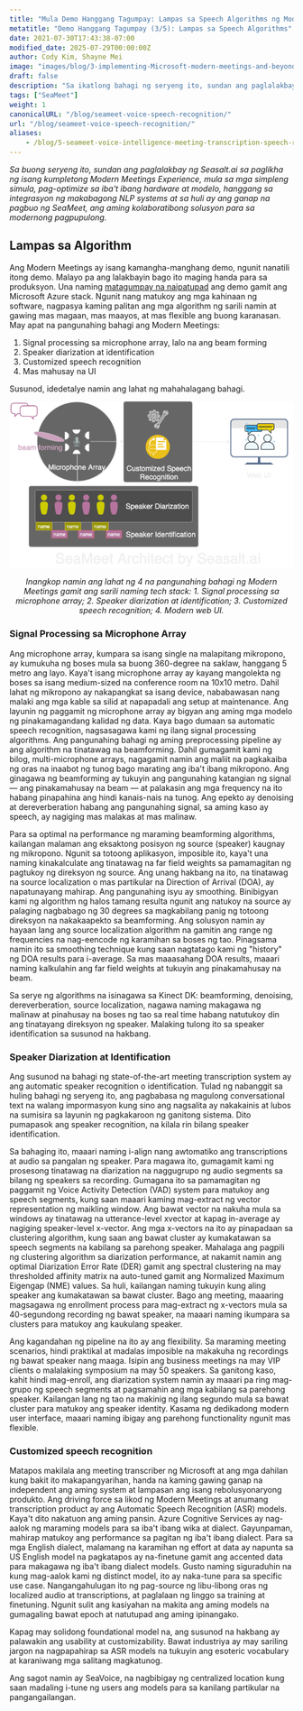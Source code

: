 ```yaml
---
title: "Mula Demo Hanggang Tagumpay: Lampas sa Speech Algorithms ng Modern Meetings (3/5)"
metatitle: "Demo Hanggang Tagumpay (3/5): Lampas sa Speech Algorithms"
date: 2021-07-30T17:43:38-07:00
modified_date: 2025-07-29T00:00:00Z
author: Cody Kim, Shayne Mei
image: "images/blog/3-implementing-Microsoft-modern-meetings-and-beyond/SeaMeet animation.gif"
draft: false
description: "Sa ikatlong bahagi ng seryeng ito, sundan ang paglalakbay ng Seasalt.ai sa paglikha ng SeaMeet, ang aming solusyon para sa modernong kolaboratibong pagpupulong."
tags: ["SeaMeet"]
weight: 1  
canonicalURL: "/blog/seameet-voice-speech-recognition/"
url: "/blog/seameet-voice-speech-recognition/"
aliases:
    - /blog/5-seameet-voice-intelligence-meeting-transcription-speech-recognition-algorithm-of-modern-meeting/
---
```


*Sa buong seryeng ito, sundan ang paglalakbay ng Seasalt.ai sa paglikha ng isang kumpletong Modern Meetings Experience, mula sa mga simpleng simula, pag-optimize sa iba't ibang hardware at modelo, hanggang sa integrasyon ng makabagong NLP systems at sa huli ay ang ganap na pagbuo ng SeaMeet, ang aming kolaboratibong solusyon para sa modernong pagpupulong.*

## Lampas sa Algorithm
Ang Modern Meetings ay isang kamangha-manghang demo, ngunit nanatili itong demo. Malayo pa ang lalakbayin bago ito maging handa para sa produksyon. Una naming [matagumpay na naipatupad](https://seasalt.ai/blog/5-seameet-voice-transcription-speech-recognition-algorithm/) ang demo gamit ang Microsoft Azure stack. Ngunit nang matukoy ang mga kahinaan ng software, nagpasya kaming palitan ang mga algorithm ng sarili namin at gawing mas magaan, mas maayos, at mas flexible ang buong karanasan.
May apat na pangunahing bahagi ang Modern Meetings:

1. Signal processing sa microphone array, lalo na ang beam forming
2. Speaker diarization at identification
3. Customized speech recognition
4. Mas mahusay na UI

Susunod, idedetalye namin ang lahat ng mahahalagang bahagi.

<center>
<img src="/images/blog/5-seameet-voice-intelligence-meeting-transcription-speech-recognition-algorithm-of-modern-meeting/tech-stack.png" alt="SeaMeet architect with 4 major components"/>

*Inangkop namin ang lahat ng 4 na pangunahing bahagi ng Modern Meetings gamit ang sarili naming tech stack: 1. Signal processing sa microphone array; 2. Speaker diarization at identification; 3. Customized speech recognition; 4. Modern web UI.*
</center>

### Signal Processing sa Microphone Array
Ang microphone array, kumpara sa isang single na malapitang mikropono, ay kumukuha ng boses mula sa buong 360-degree na saklaw, hanggang 5 metro ang layo. Kaya't isang microphone array ay kayang mangolekta ng boses sa isang medium-sized na conference room na 10x10 metro. Dahil lahat ng mikropono ay nakapangkat sa isang device, nababawasan nang malaki ang mga kable sa silid at napapadali ang setup at maintenance.
Ang layunin ng paggamit ng microphone array ay bigyan ang aming mga modelo ng pinakamagandang kalidad ng data. Kaya bago dumaan sa automatic speech recognition, nagsasagawa kami ng ilang signal processing algorithms. Ang pangunahing bahagi ng aming preprocessing pipeline ay ang algorithm na tinatawag na beamforming. Dahil gumagamit kami ng bilog, multi-microphone arrays, nagagamit namin ang maliit na pagkakaiba ng oras na inaabot ng tunog bago marating ang iba't ibang mikropono. Ang ginagawa ng beamforming ay tukuyin ang pangunahing katangian ng signal — ang pinakamahusay na beam — at palakasin ang mga frequency na ito habang pinapahina ang hindi kanais-nais na tunog. Ang epekto ay denoising at dereverberation habang ang pangunahing signal, sa aming kaso ay speech, ay nagiging mas malakas at mas malinaw.

Para sa optimal na performance ng maraming beamforming algorithms, kailangan malaman ang eksaktong posisyon ng source (speaker) kaugnay ng mikropono. Ngunit sa totoong aplikasyon, imposible ito, kaya't una naming kinakalculate ang tinatawag na far field weights sa pamamagitan ng pagtukoy ng direksyon ng source. Ang unang hakbang na ito, na tinatawag na source localization o mas partikular na Direction of Arrival (DOA), ay napatunayang mahirap. Ang pangunahing isyu ay smoothing. Binibigyan kami ng algorithm ng halos tamang resulta ngunit ang natukoy na source ay palaging nagbabago ng 30 degrees sa magkabilang panig ng totoong direksyon na nakakaapekto sa beamforming. Ang solusyon namin ay hayaan lang ang source localization algorithm na gamitin ang range ng frequencies na nag-eencode ng karamihan sa boses ng tao. Pinagsama namin ito sa smoothing technique kung saan nagtatago kami ng "history" ng DOA results para i-average. Sa mas maaasahang DOA results, maaari naming kalkulahin ang far field weights at tukuyin ang pinakamahusay na beam.

Sa serye ng algorithms na isinagawa sa Kinect DK: beamforming, denoising, dereverberation, source localization, nagawa naming makagawa ng malinaw at pinahusay na boses ng tao sa real time habang natutukoy din ang tinatayang direksyon ng speaker. Malaking tulong ito sa speaker identification sa susunod na hakbang.

### Speaker Diarization at Identification

Ang susunod na bahagi ng state-of-the-art meeting transcription system ay ang automatic speaker recognition o identification. Tulad ng nabanggit sa huling bahagi ng seryeng ito, ang pagbabasa ng magulong conversational text na walang impormasyon kung sino ang nagsalita ay nakakainis at lubos na sumisira sa layunin ng pagkakaroon ng ganitong sistema. Dito pumapasok ang speaker recognition, na kilala rin bilang speaker identification.

Sa bahaging ito, maaari naming i-align nang awtomatiko ang transcriptions at audio sa pangalan ng speaker. Para magawa ito, gumagamit kami ng prosesong tinatawag na diarization na naggugrupo ng audio segments sa bilang ng speakers sa recording. Gumagana ito sa pamamagitan ng paggamit ng Voice Activity Detection (VAD) system para matukoy ang speech segments, kung saan maaari kaming mag-extract ng vector representation ng maikling window. Ang bawat vector na nakuha mula sa windows ay tinatawag na utterance-level xvector at kapag in-average ay nagiging speaker-level x-vector. Ang mga x-vectors na ito ay pinapadaan sa clustering algorithm, kung saan ang bawat cluster ay kumakatawan sa speech segments na kabilang sa parehong speaker. Mahalaga ang pagpili ng clustering algorithm sa diarization performance, at nakamit namin ang optimal Diarization Error Rate (DER) gamit ang spectral clustering na may thresholded affinity matrix na auto-tuned gamit ang Normalized Maximum Eigengap (NME) values. Sa huli, kailangan naming tukuyin kung aling speaker ang kumakatawan sa bawat cluster. Bago ang meeting, maaaring magsagawa ng enrollment process para mag-extract ng x-vectors mula sa 40-segundong recording ng bawat speaker, na maaari naming ikumpara sa clusters para matukoy ang kaukulang speaker.

Ang kagandahan ng pipeline na ito ay ang flexibility. Sa maraming meeting scenarios, hindi praktikal at madalas imposible na makakuha ng recordings ng bawat speaker nang maaga. Isipin ang business meetings na may VIP clients o malalaking symposium na may 50 speakers. Sa ganitong kaso, kahit hindi mag-enroll, ang diarization system namin ay maaari pa ring mag-grupo ng speech segments at pagsamahin ang mga kabilang sa parehong speaker. Kailangan lang ng tao na makinig ng ilang segundo mula sa bawat cluster para matukoy ang speaker identity. Kasama ng dedikadong modern user interface, maaari naming ibigay ang parehong functionality ngunit mas flexible.

### Customized speech recognition

Matapos makilala ang meeting transcriber ng Microsoft at ang mga dahilan kung bakit ito makapangyarihan, handa na kaming gawing ganap na independent ang aming system at lampasan ang isang rebolusyonaryong produkto. Ang driving force sa likod ng Modern Meetings at anumang transcription product ay ang Automatic Speech Recognition (ASR) models. Kaya't dito nakatuon ang aming pansin.
Azure Cognitive Services ay nag-aalok ng maraming models para sa iba't ibang wika at dialect. Gayunpaman, mahirap matukoy ang performance sa pagitan ng iba't ibang dialect. Para sa mga English dialect, malamang na karamihan ng effort at data ay napunta sa US English model na pagkatapos ay na-finetune gamit ang accented data para makagawa ng iba't ibang dialect models. Gusto naming siguraduhin na kung mag-aalok kami ng distinct model, ito ay naka-tune para sa specific use case. Nangangahulugan ito ng pag-source ng libu-libong oras ng localized audio at transcriptions, at paglalaan ng linggo sa training at finetuning. Ngunit sulit ang kasiyahan na makita ang aming models na gumagaling bawat epoch at natutupad ang aming ipinangako.

Kapag may solidong foundational model na, ang susunod na hakbang ay palawakin ang usability at customizability. Bawat industriya ay may sariling jargon na nagpapahirap sa ASR models na tukuyin ang esoteric vocabulary at karaniwang mga salitang magkatunog.

Ang sagot namin ay SeaVoice, na nagbibigay ng centralized location kung saan madaling i-tune ng users ang models para sa kanilang partikular na pangangailangan.
